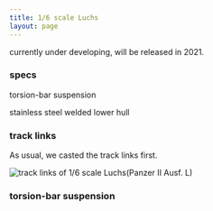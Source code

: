 ```yaml
---
title: 1/6 scale Luchs
layout: page
---
```


currently under developing, will be released in 2021.



### specs

torsion-bar suspension

stainless steel welded lower hull





### track links

As usual, we casted the track links first.


<img src="{{ site.url }}assets/track-link-luchs.jpg" class="lightense-target" alt="track links of 1/6 scale Luchs(Panzer II Ausf. L)">


### torsion-bar suspension







